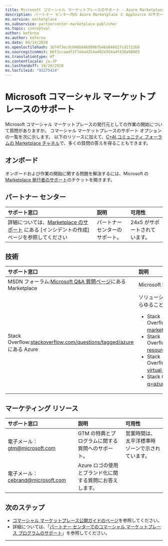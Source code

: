 ```yaml
---
title: Microsoft コマーシャル マーケットプレースのサポート - Azure Marketplace
description: パートナー センター内の Azure Marketplace と AppSource のサポート情報とリンク
ms.service: marketplace
ms.subservice: partnercenter-marketplace-publisher
ms.topic: conceptual
author: keferna
ms.author: keferna
ms.date: 04/14/2020
ms.openlocfilehash: 3b74f3ecdc048b6468906fb46a848d27cd1f23b9
ms.sourcegitcommit: b6f3ccaadf2f7eba4254a402e954adf430a90003
ms.translationtype: HT
ms.contentlocale: ja-JP
ms.lasthandoff: 10/20/2020
ms.locfileid: "92275424"
---
```

# <a name="support-for-the-microsoft-commercial-marketplace"></a>Microsoft コマーシャル マーケットプレースのサポート

Microsoft コマーシャル マーケットプレースの発行元としての作業の開始について質問がありますか。 コマーシャル マーケットプレースのサポート オプションの一覧を次に示します。 以下のリソースに加えて、[C+AI コミュニティ フォーラムの Marketplace チャネル](https://www.microsoftpartnercommunity.com/t5/Marketplace/bd-p/2222)で、多くの質問の答えを得ることもできます。  

## <a name="onboarding"></a>オンボード

オンボードおよび作業の開始に関する問題を解決するには、Microsoft の [Marketplace 発行者のサポート](https://aka.ms/marketplacepublishersupport)のチケットを開きます。

## <a name="partner-center"></a>パートナー センター

| サポート窓口 | 説明 | 可用性 |  
|:--- |:--- |:--- |  
| 詳細については、[Marketplace のサポート](https://aka.ms/marketplacepublishersupport) にある [インシデントの作成] ページを参照してください</li> </ul> | パートナー センターのサポート。 | 24x5 がサポートされています。 |  

## <a name="technical"></a>技術  

| サポート窓口 | 説明 |  
|:--- |:--- |  
| MSDN フォーラム:[Microsoft Q&A 質問ページ](https://docs.microsoft.com/answers/products/azure)にある Marketplace | Microsoft Developer Network のフォーラム。 |  
| Stack Overflow:[stackoverflow.com/questions/tagged/azure](https://stackoverflow.com/questions/tagged/azure) にある Azure | ソリューションを取得し、Azure Marketplace に関連するあらゆることについて質問するための Stack Overflow 環境。<ul> <li>Stack Overflow:[stackoverflow.com/questions/tagged/azure-marketplace](https://stackoverflow.com/questions/tagged/azure-marketplace) にある Azure Marketplace</li> <li>Stack Overflow:[stackoverflow.com/questions/tagged/azure-resource-manager](https://stackoverflow.com/questions/tagged/azure-resource-manager) にある Azure Resource Manager</li> <li>Stack Overflow:[stackoverflow.com/questions/tagged/azure-virtual-machine](https://stackoverflow.com/questions/tagged/azure-virtual-machine) にある Virtual Machines on Azure</li> <li>Stack Overflow:[stackoverflow.com/search?q=azure+container](https://stackoverflow.com/search?q=azure+container) にある Containers on Azure</li> </ul> |

## <a name="marketing-resources"></a>マーケティング リソース  

| サポート窓口 | 説明 | 可用性 |  
|:--- |:--- |:--- |
| 電子メール： [gtm@microsoft.com](mailto:gtm@microsoft.com) | GTM の特典とプログラムに関する質問へのサポート。 | 営業時間は、太平洋標準時ゾーンで示されています。 |  
| 電子メール： [cebrand@microsoft.com](mailto:cebrand@microsoft.com) | Azure ロゴの使用とブランド化に関する質問にお答えします。 |  |  

## <a name="next-steps"></a>次のステップ

* [コマーシャル マーケットプレース公開ガイドのページ](index.yml)を参照してください。
* 詳細については、「[パートナー センターでのコマーシャル マーケットプレース プログラムのサポート](support.md)」を参照してください。

---
